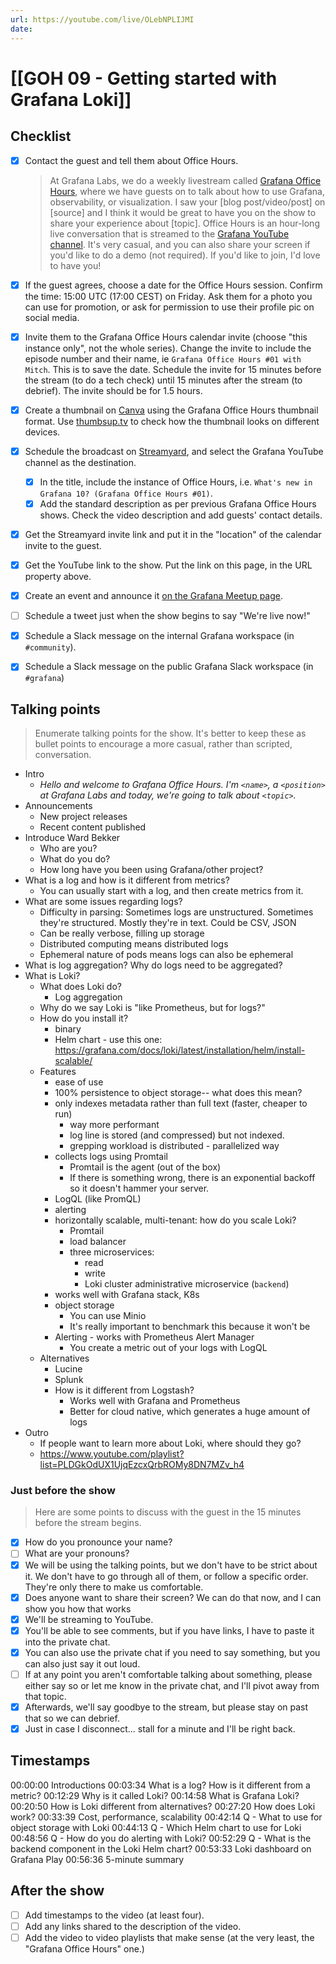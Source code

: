 ```yaml
---
url: https://youtube.com/live/OLebNPLIJMI
date:
---
```

# [[GOH 09 - Getting started with Grafana Loki]]




## Checklist

- [x] Contact the guest and tell them about Office Hours.
	> At Grafana Labs, we do a weekly livestream called [Grafana Office Hours](https://www.youtube.com/watch?v=uk7NoagbJ28&list=PLDGkOdUX1Ujrrse-cdj20RRah9hyHdxBu), where we have guests on to talk about how to use Grafana, observability, or visualization. I saw your [blog post/video/post] on [source] and I think it would be great to have you on the show to share your experience about [topic].
	Office Hours is an hour-long live conversation that is streamed to the [Grafana YouTube channel](https://youtube.com/@grafana). It's very casual, and you can also share your screen if you'd like to do a demo (not required). If you'd like to join, I'd love to have you! 
- [x] If the guest agrees, choose a date for the Office Hours session. Confirm the time: 15:00 UTC (17:00 CEST) on Friday. Ask them for a photo you can use for promotion, or ask for permission to use their profile pic on social media.
- [x] Invite them to the Grafana Office Hours calendar invite (choose "this instance only", not the whole series). Change the invite to include the episode number and their name, ie `Grafana Office Hours #01 with Mitch`. This is to save the date. Schedule the invite for 15 minutes before the stream (to do a tech check) until 15 minutes after the stream (to debrief). The invite should be for 1.5 hours.
- [x] Create a thumbnail on [Canva](https://canva.com) using the Grafana Office Hours thumbnail format. Use [thumbsup.tv](https://thumbsup.tv) to check how the thumbnail looks on different devices.
- [x] Schedule the broadcast on [Streamyard](https://streamyard.com), and select the Grafana YouTube channel as the destination.
	- [x] In the title, include the instance of Office Hours, i.e. `What's new in Grafana 10? (Grafana Office Hours #01)`.
	- [x] Add the standard description as per previous Grafana Office Hours shows. Check the video description and add guests' contact details.
- [x] Get the Streamyard invite link and put it in the "location" of the calendar invite to the guest.
- [x] Get the YouTube link to the show. Put the link on this page, in the URL property above.
- [x] Create an event and announce it [on the Grafana Meetup page](https://www.meetup.com/grafana-friends-virtual-meetup-group/).
- [ ] Schedule a tweet just when the show begins to say "We're live now!"
- [x] Schedule a Slack message on the internal Grafana workspace (in `#community`).
- [x] Schedule a Slack message on the public Grafana Slack workspace (in `#grafana`)


## Talking points

> Enumerate talking points for the show. It's better to keep these as bullet points to encourage a more casual, rather than scripted, conversation.

- Intro
	- *Hello and welcome to Grafana Office Hours. I'm `<name>`, a `<position>` at Grafana Labs and today, we're going to talk about `<topic>`.*
- Announcements
	- New project releases
	- Recent content published
- Introduce Ward Bekker
	- Who are you?
	- What do you do?
	- How long have you been using Grafana/other project?
- What is a log and how is it different from metrics?
	- You can usually start with a log, and then create metrics from it.
- What are some issues regarding logs?
	- Difficulty in parsing: Sometimes logs are unstructured. Sometimes they're structured. Mostly they're in text. Could be CSV, JSON
	- Can be really verbose, filling up storage
	- Distributed computing means distributed logs
	- Ephemeral nature of pods means logs can also be ephemeral
- What is log aggregation? Why do logs need to be aggregated?
- What is Loki? 
	- What does Loki do?
		- Log aggregation
	- Why do we say Loki is "like Prometheus, but for logs?"
	- How do you install it?
		- binary
		- Helm chart - use this one: https://grafana.com/docs/loki/latest/installation/helm/install-scalable/
	- Features
		- ease of use
		- 100% persistence to object storage-- what does this mean?
		- only indexes metadata rather than full text (faster, cheaper to run)
			- way more performant
			- log line is stored (and compressed) but not indexed.
			- grepping workload is distributed - parallelized way
		- collects logs using Promtail
			- Promtail is the agent (out of the box)
			- If there is something wrong, there is an exponential backoff so it doesn't hammer your server.
		- LogQL (like PromQL)
		- alerting
		- horizontally scalable, multi-tenant: how do you scale Loki?
			- Promtail
			- load balancer
			- three microservices:
				- read
				- write
				- Loki cluster administrative microservice (`backend`)
		- works well with Grafana stack, K8s
		- object storage
			- You can use Minio
			- It's really important to benchmark this because it won't be
		- Alerting - works with Prometheus Alert Manager
			- You create a metric out of your logs with LogQL
	- Alternatives
		- Lucine
		- Splunk
		- How is it different from Logstash?
			- Works well with Grafana and Prometheus
			- Better for cloud native, which generates a huge amount of logs
- Outro
	- If people want to learn more about Loki, where should they go?
	- https://www.youtube.com/playlist?list=PLDGkOdUX1UjqEzcxQrbROMy8DN7MZv_h4

### Just before the show

> Here are some points to discuss with the guest in the 15 minutes before the stream begins.

- [x] How do you pronounce your name?
- [ ] What are your pronouns?
- [x] We will be using the talking points, but we don't have to be strict about it. We don't have to go through all of them, or follow a specific order. They're only there to make us comfortable.
- [x] Does anyone want to share their screen? We can do that now, and I can show you how that works
- [x] We'll be streaming to YouTube.
- [x] You'll be able to see comments, but if you have links, I have to paste it into the private chat.
- [x] You can also use the private chat if you need to say something, but you can also just say it out loud.
- [ ] If at any point you aren't comfortable talking about something, please either say so or let me know in the private chat, and I'll pivot away from that topic.
- [x] Afterwards, we'll say goodbye to the stream, but please stay on past that so we can debrief.
- [x] Just in case I disconnect... stall for a minute and I'll be right back.

## Timestamps

00:00:00 Introductions
00:03:34 What is a log? How is it different from a metric?
00:12:29 Why is it called Loki?
00:14:58 What is Grafana Loki?
00:20:50 How is Loki different from alternatives?
00:27:20 How does Loki work?
00:33:39 Cost, performance, scalability
00:42:14 Q - What to use for object storage with Loki
00:44:13 Q - Which Helm chart to use for Loki
00:48:56 Q - How do you do alerting with Loki?
00:52:29 Q - What is the backend component in the Loki Helm chart?
00:53:33 Loki dashboard on Grafana Play
00:56:36 5-minute summary

## After the show

- [ ] Add timestamps to the video (at least four).
- [ ] Add any links shared to the description of the video.
- [ ] Add the video to video playlists that make sense (at the very least, the "Grafana Office Hours" one.)